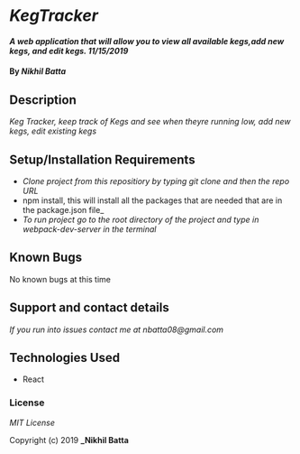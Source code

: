 # _KegTracker_

#### _A web application that will allow you to view all available kegs,add new kegs, and edit kegs. 11/15/2019_

#### By _**Nikhil Batta**_

## Description

_Keg Tracker, keep track of Kegs and see when theyre running low, add new kegs, edit existing kegs_

## Setup/Installation Requirements

* _Clone project from this repositiory by typing git clone and then the repo URL_
* npm install, this will install all the packages that are needed that are in the package.json file_
* _To run project go to the root directory of the project and type in webpack-dev-server in the terminal_


## Known Bugs

No known bugs at this time

## Support and contact details

_If you run into issues contact me at nbatta08@gmail.com_

## Technologies Used

* React



### License

*MIT License*

Copyright (c) 2019 **_Nikhil Batta**

